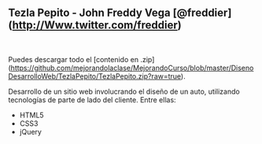 ## Tezla Pepito - John Freddy Vega  [@freddier] (http://Www.twitter.com/freddier)
<br />


Puedes descargar todo el [contenido en .zip] (https://github.com/mejorandolaclase/MejorandoCurso/blob/master/DisenoDesarrolloWeb/TezlaPepito/TezlaPepito.zip?raw=true).

Desarrollo de un sitio web involucrando el diseño de un auto, utilizando tecnologías de parte de lado del cliente. Entre ellas:
- HTML5
- CSS3
- jQuery
